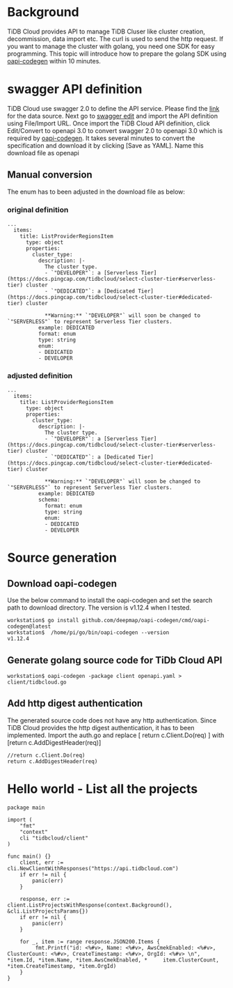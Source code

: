 # Background
TiDB Cloud provides API to manage TiDB Cluser like cluster creation, decommission, data import etc. The curl is used to send the http request. If you want to manage the cluster with golang, you need one SDK for easy programming.
This topic will introduce how to prepare the golang SDK using [oapi-codegen](https://github.com/deepmap/oapi-codegen) within 10 minutes.

# swagger API definition
TiDB Cloud use swagger 2.0 to define the API service. Please find the [link](https://download.pingcap.org/tidbcloud-oas.json) for the data source. Next go to [swagger edit](https://editor.swagger.io/#/) and import the API definition using File/Import URL. Once import the TiDB Cloud API definition, click Edit/Convert to openapi 3.0 to convert swagger 2.0 to openapi 3.0 which is required by [oapi-codegen](https://github.com/deepmap/oapi-codegen). It takes several minutes to convert the specification and download it by
clicking [Save as YAML]. Name this download file as openapi

## Manual conversion
The enum has to been adjusted in the download file as below:
### original definition
```
... 
  items:
    title: ListProviderRegionsItem
      type: object
      properties:
        cluster_type:
          description: |-
            The cluster type.
            - `"DEVELOPER"`: a [Serverless Tier](https://docs.pingcap.com/tidbcloud/select-cluster-tier#serverless-tier) cluster
            - `"DEDICATED"`: a [Dedicated Tier](https://docs.pingcap.com/tidbcloud/select-cluster-tier#dedicated-tier) cluster

            **Warning:** `"DEVELOPER"` will soon be changed to `"SERVERLESS"` to represent Serverless Tier clusters.
          example: DEDICATED
          format: enum
          type: string
          enum:
          - DEDICATED
          - DEVELOPER
```
### adjusted definition
```
... 
  items:
    title: ListProviderRegionsItem
      type: object
      properties:
        cluster_type:
          description: |-
            The cluster type.
            - `"DEVELOPER"`: a [Serverless Tier](https://docs.pingcap.com/tidbcloud/select-cluster-tier#serverless-tier) cluster
            - `"DEDICATED"`: a [Dedicated Tier](https://docs.pingcap.com/tidbcloud/select-cluster-tier#dedicated-tier) cluster

            **Warning:** `"DEVELOPER"` will soon be changed to `"SERVERLESS"` to represent Serverless Tier clusters.
          example: DEDICATED
          schema:
            format: enum
            type: string
            enum:
            - DEDICATED
            - DEVELOPER
```

# Source generation
## Download oapi-codegen
Use the below command to install the oapi-codegen and set the search path to download directory. The version is v1.12.4 when I tested. 
```
workstation$ go install github.com/deepmap/oapi-codegen/cmd/oapi-codegen@latest
workstation$  /home/pi/go/bin/oapi-codegen --version
v1.12.4
```
## Generate golang source code for TiDb Cloud API
```
workstation$ oapi-codegen -package client openapi.yaml > client/tidbcloud.go
```

## Add http digest authentication
The generated source code does not have any http authentication. Since TiDB Cloud provides the http digest authentication, it has to been implemented. Import the auth.go and replace [ return c.Client.Do(req) ] with [return c.AddDigestHeader(req)]
```
//return c.Client.Do(req)
return c.AddDigestHeader(req)
```

# Hello world - List all the projects
```
package main

import (
    "fmt"
    "context"
    cli "tidbcloud/client"
)

func main() {}
    client, err := cli.NewClientWithResponses("https://api.tidbcloud.com")
    if err != nil {
        panic(err)
    }
 
    response, err := client.ListProjectsWithResponse(context.Background(), &cli.ListProjectsParams{})
    if err != nil {
        panic(err)
    }
 
    for _, item := range response.JSON200.Items {
         fmt.Printf("id: <%#v>, Name: <%#v>, AwsCmekEnabled: <%#v>, ClusterCount: <%#v>, CreateTimestamp: <%#v>, OrgId: <%#v> \n", *item.Id, *item.Name, *item.AwsCmekEnabled, *     item.ClusterCount, *item.CreateTimestamp, *item.OrgId)
    }
}
```

